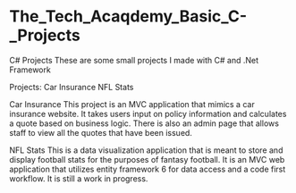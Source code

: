 # The_Tech_Acaqdemy_Basic_C-_Projects

C# Projects
These are some small projects I made with C# and .Net Framework

Projects:
Car Insurance
NFL Stats

Car Insurance
This project is an MVC application that mimics a car insurance website. It takes users input on policy information
and calculates a quote based on business logic. There is also an admin page that allows staff to view all the quotes
that have been issued.

NFL Stats
This is a data visualization application that is meant to store and display football stats for the  purposes of 
fantasy football. It is an MVC web application that utilizes entity framework 6 for data access and a code first workflow.
It is still a work in progress.
